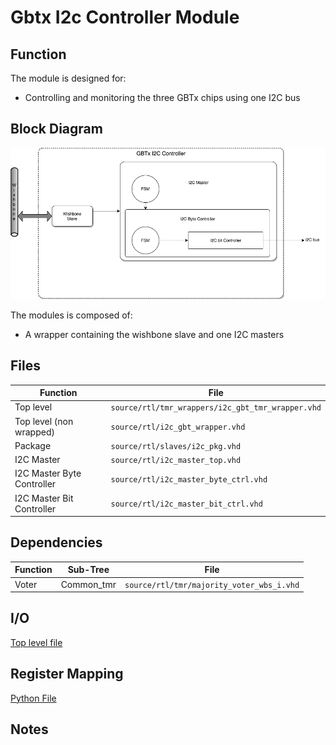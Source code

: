 # Gbtx I2c Controller Module

## Function

The module is designed for:

*  Controlling and monitoring the three GBTx chips using one I2C bus

## Block Diagram

![Gbtx I2c Controller Block Diagram](images/Gbtx_I2c_Controller.png "Gbtx I2c Controller")

The modules is composed of:

*  A wrapper containing the wishbone slave and one I2C masters

## Files

| Function | File |
|  ------- | ----- |
| Top level                  | ```source/rtl/tmr_wrappers/i2c_gbt_tmr_wrapper.vhd``` |
| Top level (non wrapped)    | ```source/rtl/i2c_gbt_wrapper.vhd``` |
| Package                    | ```source/rtl/slaves/i2c_pkg.vhd``` |
| I2C Master                 | ```source/rtl/i2c_master_top.vhd``` |
| I2C Master Byte Controller | ```source/rtl/i2c_master_byte_ctrl.vhd``` |
| I2C Master Bit Controller  | ```source/rtl/i2c_master_bit_ctrl.vhd``` |

## Dependencies

| Function | Sub-Tree | File |
|  ------- | ----- | ----- |
| Voter  | Common_tmr | ```source/rtl/tmr/majority_voter_wbs_i.vhd``` |

## I/O

[Top level file](../source/rtl/tmr_wrappers/i2c_gbt_tmr_wrapper.vhd)

## Register Mapping

[Python File](../../board_support_software/software/py/ws_i2c_gbtx.py)

## Notes

